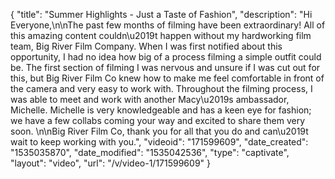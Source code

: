 {
    "title": "Summer Highlights - Just a Taste of Fashion",
    "description": "Hi Everyone,\n\nThe past few months of filming have been extraordinary! All of this amazing content couldn\u2019t happen without my hardworking film team, Big River Film Company. When I was first notified about this opportunity, I had no idea how big of a process filming a simple outfit could be. The first section of filming I was nervous and unsure if I was cut out for this, but Big River Film Co knew how to make me feel comfortable in front of the camera and very easy to work with. Throughout the filming process, I was able to meet and work with another Macy\u2019s ambassador, Michelle. Michelle is very knowledgeable and has a keen eye for fashion; we have a few collabs coming your way and excited to share them very soon. \n\nBig River Film Co, thank you for all that you do and can\u2019t wait to keep working with you.",
    "videoid": "171599609",
    "date_created": "1535035870",
    "date_modified": "1535042536",
    "type": "captivate",
    "layout": "video",
    "url": "\/v\/video-1\/171599609"
}